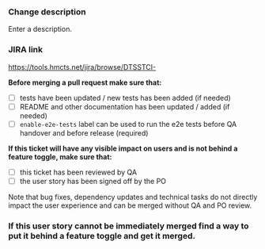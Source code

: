 ### Change description ###
Enter a description.

### JIRA link ###

https://tools.hmcts.net/jira/browse/DTSSTCI-

**Before merging a pull request make sure that:**

- [ ] tests have been updated / new tests has been added (if needed)
- [ ] README and other documentation has been updated / added (if needed)
- [ ] `enable-e2e-tests` label can be used to run the e2e tests before QA handover and before release (required)

**If this ticket will have any visible impact on users and is not behind a feature toggle, make sure that:**
- [ ] this ticket has been reviewed by QA
- [ ] the user story has been signed off by the PO

Note that bug fixes, dependency updates and technical tasks do not directly impact the user experience and can be merged without QA and PO review.

### If this user story cannot be immediately merged find a way to put it behind a feature toggle and get it merged.

